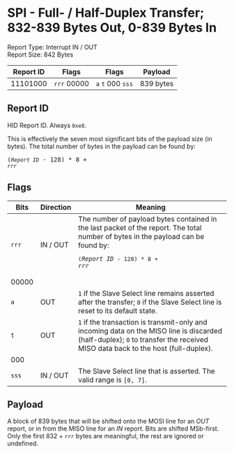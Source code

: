 
# SPI - Full- / Half-Duplex Transfer; 832-839 Bytes Out, 0-839 Bytes In
Report Type: Interrupt IN / OUT<br />
Report Size: 842 Bytes

| Report ID | Flags | Flags | Payload |
|-----------|-------|-------|---------|
| 11101000 | `rrr`&nbsp;00000 | `a`&nbsp;`t`&nbsp;000&nbsp;`sss` | 839 bytes |

## Report ID
HID Report ID.  Always `0xe8`.

This is effectively the seven most significant bits of the payload size (in bytes).  The total number of bytes in the payload can be found by: <pre>(*`Report ID`* - 128) * 8 + *`rrr`*</pre>

## Flags
| Bits  | Direction | Meaning |
|-------|-----------|---------|
| `rrr` | IN / OUT  | The number of payload bytes contained in the last packet of the report.  The total number of bytes in the payload can be found by: <pre>(*`Report ID`* - 128) * 8 + *`rrr`*</pre> |
| 00000 |          |                                                                       |
| `a`   | OUT      | `1` if the Slave Select line remains asserted after the transfer; `0` if the Slave Select line is reset to its default state. |
| `t`   | OUT      | `1` if the transaction is transmit-only and incoming data on the MISO line is discarded (half-duplex); `0` to transfer the received MISO data back to the host (full-duplex). |
| 000   |          |                                                                       |
| `sss` | IN / OUT | The Slave Select line that is asserted.  The valid range is `[0, 7]`. |

## Payload
A block of 839 bytes that will be shifted onto the MOSI line for an *OUT* report, or in from the MISO line for an *IN* report.  Bits are shifted MSb-first.  Only the first 832 + *`rrr`* bytes are meaningful, the rest are ignored or undefined.
